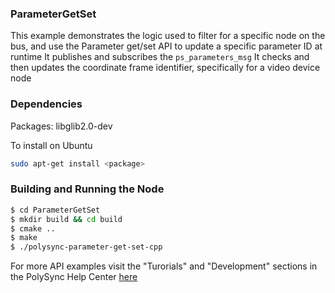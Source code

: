 ### ParameterGetSet

This example demonstrates the logic used to filter for a specific node on the bus, and use the Parameter get/set API to update a specific parameter ID at runtime
It publishes and subscribes the `ps_parameters_msg`
It checks and then updates the coordinate frame identifier, specifically for a video device node

### Dependencies

Packages: libglib2.0-dev

To install on Ubuntu

```bash
sudo apt-get install <package>
```

### Building and Running the Node

```bash
$ cd ParameterGetSet 
$ mkdir build && cd build
$ cmake ..
$ make
$ ./polysync-parameter-get-set-cpp
```

For more API examples visit the "Turorials" and "Development" sections in the PolySync Help Center [here](https://help.polysync.io/articles/)